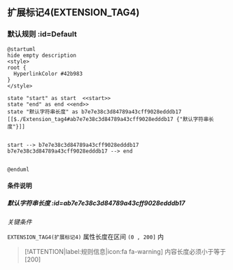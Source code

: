 ## 扩展标记4(EXTENSION_TAG4) <!-- {docsify-ignore-all} -->

   

### 默认规则 :id=Default

```plantuml
@startuml
hide empty description
<style>
root {
  HyperlinkColor #42b983
}
</style>

state "start" as start  <<start>>
state "end" as end <<end>>
state "默认字符串长度" as b7e7e38c3d84789a43cff9028edddb17 [[$./Extension_tag4#ab7e7e38c3d84789a43cff9028edddb17 {"默认字符串长度"}]]


start --> b7e7e38c3d84789a43cff9028edddb17 
b7e7e38c3d84789a43cff9028edddb17 --> end 


@enduml
```

#### 条件说明

##### 默认字符串长度 :id=ab7e7e38c3d84789a43cff9028edddb17


*关键条件*


`EXTENSION_TAG4(扩展标记4)` 属性长度在区间 `(0 , 200]` 内

> [!ATTENTION|label:规则信息|icon:fa fa-warning]
> 内容长度必须小于等于[200]







